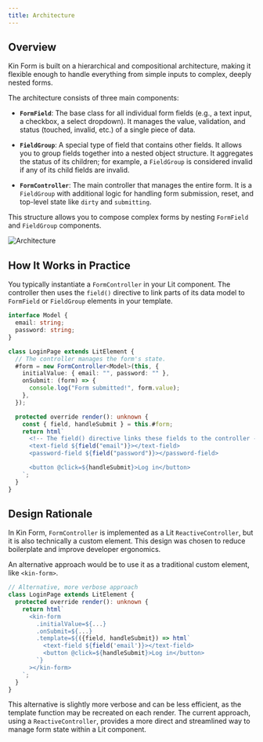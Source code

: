 ```yaml
---
title: Architecture
---
```


## Overview

Kin Form is built on a hierarchical and compositional architecture, making it flexible enough to handle everything from simple inputs to complex, deeply nested forms.

The architecture consists of three main components:

- **`FormField`**: The base class for all individual form fields (e.g., a text input, a checkbox, a select dropdown). It manages the value, validation, and status (touched, invalid, etc.) of a single piece of data.

- **`FieldGroup`**: A special type of field that contains other fields. It allows you to group fields together into a nested object structure. It aggregates the status of its children; for example, a `FieldGroup` is considered invalid if any of its child fields are invalid.

- **`FormController`**: The main controller that manages the entire form. It is a `FieldGroup` with additional logic for handling form submission, reset, and top-level state like `dirty` and `submitting`.

This structure allows you to compose complex forms by nesting `FormField` and `FieldGroup` components.

![Architecture](/img/architecture.svg?2)

## How It Works in Practice

You typically instantiate a `FormController` in your Lit component. The controller then uses the `field()` directive to link parts of its data model to `FormField` or `FieldGroup` elements in your template.

```ts
interface Model {
  email: string;
  password: string;
}

class LoginPage extends LitElement {
  // The controller manages the form's state.
  #form = new FormController<Model>(this, {
    initialValue: { email: "", password: "" },
    onSubmit: (form) => {
      console.log("Form submitted!", form.value);
    },
  });

  protected override render(): unknown {
    const { field, handleSubmit } = this.#form;
    return html`
      <!-- The field() directive links these fields to the controller -->
      <text-field ${field("email")}></text-field>
      <password-field ${field("password")}></password-field>

      <button @click=${handleSubmit}>Log in</button>
    `;
  }
}
```

## Design Rationale

In Kin Form, `FormController` is implemented as a Lit `ReactiveController`, but it is also technically a custom element. This design was chosen to reduce boilerplate and improve developer ergonomics.

An alternative approach would be to use it as a traditional custom element, like `<kin-form>`.

```ts
// Alternative, more verbose approach
class LoginPage extends LitElement {
  protected override render(): unknown {
    return html`
      <kin-form
        .initialValue=${...}
        .onSubmit=${...}
        .template=${({field, handleSubmit}) => html`
          <text-field ${field('email')}></text-field>
          <button @click=${handleSubmit}>Log in</button>
        `}
      ></kin-form>
    `;
  }
}
```

This alternative is slightly more verbose and can be less efficient, as the template function may be recreated on each render. The current approach, using a `ReactiveController`, provides a more direct and streamlined way to manage form state within a Lit component.

